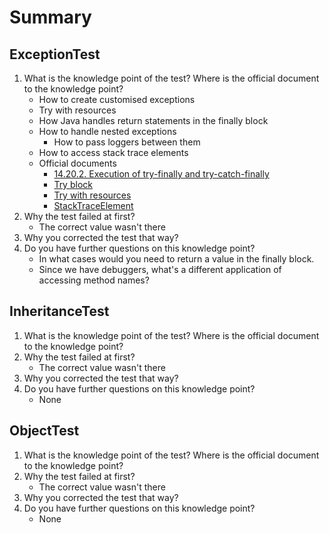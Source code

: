 # Summary
## ExceptionTest
1. What is the knowledge point of the test? Where is the official document to the knowledge point?
	* How to create customised exceptions
	* Try with resources
	* How Java handles return statements in the finally block
	* How to handle nested exceptions
		* How to pass loggers between them
	* How to access stack trace elements
	* Official documents
		* [14.20.2. Execution of try-finally and try-catch-finally](https://docs.oracle.com/javase/specs/jls/se7/html/jls-14.html#jls-14.20.2)
		* [Try block](https://docs.oracle.com/javase/tutorial/essential/exceptions/try.html)
		* [Try with resources](https://docs.oracle.com/javase/tutorial/essential/exceptions/tryResourceClose.html)
		* [StackTraceElement](https://docs.oracle.com/javase/8/docs/api/java/lang/StackTraceElement.html)
2. Why the test failed at first?
	* The correct value wasn't there
3. Why you corrected the test that way?
4. Do you have further questions on this knowledge point?
	* In what cases would you need to return a value in the finally block.
	* Since we have debuggers, what's a different application of accessing method names?

## InheritanceTest
1. What is the knowledge point of the test? Where is the official document to the knowledge point?
2. Why the test failed at first?
	* The correct value wasn't there
3. Why you corrected the test that way?
4. Do you have further questions on this knowledge point?
	* None

## ObjectTest
1. What is the knowledge point of the test? Where is the official document to the knowledge point?
2. Why the test failed at first?
	* The correct value wasn't there
3. Why you corrected the test that way?
4. Do you have further questions on this knowledge point?
	* None

